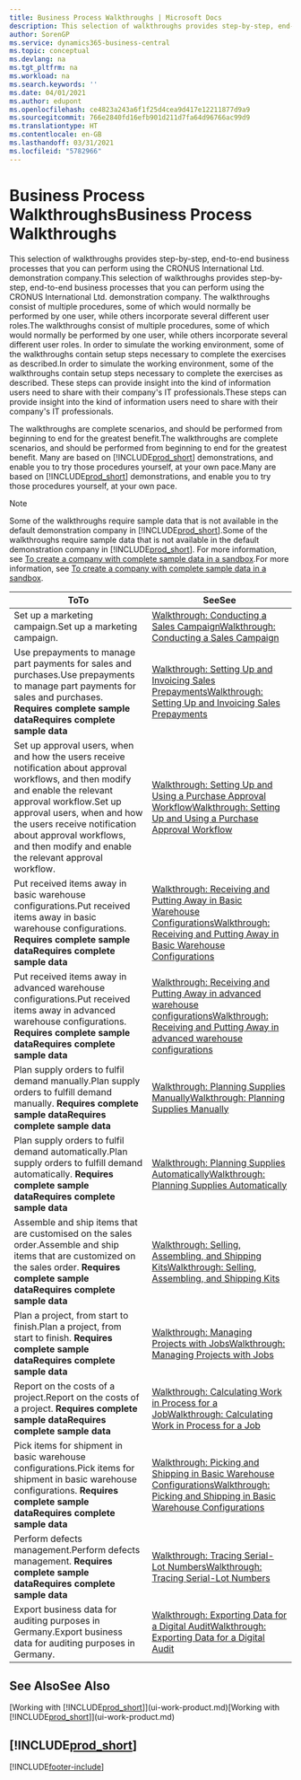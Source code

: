 ```yaml
---
title: Business Process Walkthroughs | Microsoft Docs
description: This selection of walkthroughs provides step-by-step, end-to-end business processes that you can perform using the CRONUS International Ltd. demonstration company.
author: SorenGP
ms.service: dynamics365-business-central
ms.topic: conceptual
ms.devlang: na
ms.tgt_pltfrm: na
ms.workload: na
ms.search.keywords: ''
ms.date: 04/01/2021
ms.author: edupont
ms.openlocfilehash: ce4823a243a6f1f25d4cea9d417e12211877d9a9
ms.sourcegitcommit: 766e2840fd16efb901d211d7fa64d96766ac99d9
ms.translationtype: HT
ms.contentlocale: en-GB
ms.lasthandoff: 03/31/2021
ms.locfileid: "5782966"
---
```

# <a name="business-process-walkthroughs"></a><span data-ttu-id="69aa1-103">Business Process Walkthroughs</span><span class="sxs-lookup"><span data-stu-id="69aa1-103">Business Process Walkthroughs</span></span>

<span data-ttu-id="69aa1-104">This selection of walkthroughs provides step-by-step, end-to-end business processes that you can perform using the CRONUS International Ltd. demonstration company.</span><span class="sxs-lookup"><span data-stu-id="69aa1-104">This selection of walkthroughs provides step-by-step, end-to-end business processes that you can perform using the CRONUS International Ltd. demonstration company.</span></span> <span data-ttu-id="69aa1-105">The walkthroughs consist of multiple procedures, some of which would normally be performed by one user, while others incorporate several different user roles.</span><span class="sxs-lookup"><span data-stu-id="69aa1-105">The walkthroughs consist of multiple procedures, some of which would normally be performed by one user, while others incorporate several different user roles.</span></span> <span data-ttu-id="69aa1-106">In order to simulate the working environment, some of the walkthroughs contain setup steps necessary to complete the exercises as described.</span><span class="sxs-lookup"><span data-stu-id="69aa1-106">In order to simulate the working environment, some of the walkthroughs contain setup steps necessary to complete the exercises as described.</span></span> <span data-ttu-id="69aa1-107">These steps can provide insight into the kind of information users need to share with their company's IT professionals.</span><span class="sxs-lookup"><span data-stu-id="69aa1-107">These steps can provide insight into the kind of information users need to share with their company's IT professionals.</span></span>  

 <span data-ttu-id="69aa1-108">The walkthroughs are complete scenarios, and should be performed from beginning to end for the greatest benefit.</span><span class="sxs-lookup"><span data-stu-id="69aa1-108">The walkthroughs are complete scenarios, and should be performed from beginning to end for the greatest benefit.</span></span> <span data-ttu-id="69aa1-109">Many are based on [!INCLUDE[prod_short](includes/prod_short.md)] demonstrations, and enable you to try those procedures yourself, at your own pace.</span><span class="sxs-lookup"><span data-stu-id="69aa1-109">Many are based on [!INCLUDE[prod_short](includes/prod_short.md)] demonstrations, and enable you to try those procedures yourself, at your own pace.</span></span>  

> [!NOTE]
> <span data-ttu-id="69aa1-110">Some of the walkthroughs require sample data that is not available in the default demonstration company in [!INCLUDE[prod_short](includes/prod_short.md)].</span><span class="sxs-lookup"><span data-stu-id="69aa1-110">Some of the walkthroughs require sample data that is not available in the default demonstration company in [!INCLUDE[prod_short](includes/prod_short.md)].</span></span> <span data-ttu-id="69aa1-111">For more information, see [To create a company with complete sample data in a sandbox](across-how-create-sandbox-environment.md#to-create-a-company-with-complete-sample-data-in-a-sandbox).</span><span class="sxs-lookup"><span data-stu-id="69aa1-111">For more information, see [To create a company with complete sample data in a sandbox](across-how-create-sandbox-environment.md#to-create-a-company-with-complete-sample-data-in-a-sandbox).</span></span>

|<span data-ttu-id="69aa1-112">To</span><span class="sxs-lookup"><span data-stu-id="69aa1-112">To</span></span>|<span data-ttu-id="69aa1-113">See</span><span class="sxs-lookup"><span data-stu-id="69aa1-113">See</span></span>|  
|--------|---------|  
|<span data-ttu-id="69aa1-114">Set up a marketing campaign.</span><span class="sxs-lookup"><span data-stu-id="69aa1-114">Set up a marketing campaign.</span></span>|[<span data-ttu-id="69aa1-115">Walkthrough: Conducting a Sales Campaign</span><span class="sxs-lookup"><span data-stu-id="69aa1-115">Walkthrough: Conducting a Sales Campaign</span></span>](walkthrough-conducting-a-sales-campaign.md)|  
|<span data-ttu-id="69aa1-116">Use prepayments to manage part payments for sales and purchases.</span><span class="sxs-lookup"><span data-stu-id="69aa1-116">Use prepayments to manage part payments for sales and purchases.</span></span> <span data-ttu-id="69aa1-117">**Requires complete sample data**</span><span class="sxs-lookup"><span data-stu-id="69aa1-117">**Requires complete sample data**</span></span> |[<span data-ttu-id="69aa1-118">Walkthrough: Setting Up and Invoicing Sales Prepayments</span><span class="sxs-lookup"><span data-stu-id="69aa1-118">Walkthrough: Setting Up and Invoicing Sales Prepayments</span></span>](walkthrough-setting-up-and-invoicing-sales-prepayments.md)|  
|<span data-ttu-id="69aa1-119">Set up approval users, when and how the users receive notification about approval workflows, and then modify and enable the relevant approval workflow.</span><span class="sxs-lookup"><span data-stu-id="69aa1-119">Set up approval users, when and how the users receive notification about approval workflows, and then modify and enable the relevant approval workflow.</span></span>|[<span data-ttu-id="69aa1-120">Walkthrough: Setting Up and Using a Purchase Approval Workflow</span><span class="sxs-lookup"><span data-stu-id="69aa1-120">Walkthrough: Setting Up and Using a Purchase Approval Workflow</span></span>](walkthrough-setting-up-and-using-a-purchase-approval-workflow.md)|  
|<span data-ttu-id="69aa1-121">Put received items away in basic warehouse configurations.</span><span class="sxs-lookup"><span data-stu-id="69aa1-121">Put received items away in basic warehouse configurations.</span></span> <span data-ttu-id="69aa1-122">**Requires complete sample data**</span><span class="sxs-lookup"><span data-stu-id="69aa1-122">**Requires complete sample data**</span></span>|[<span data-ttu-id="69aa1-123">Walkthrough: Receiving and Putting Away in Basic Warehouse Configurations</span><span class="sxs-lookup"><span data-stu-id="69aa1-123">Walkthrough: Receiving and Putting Away in Basic Warehouse Configurations</span></span>](walkthrough-receiving-and-putting-away-in-basic-warehousing.md)|  
|<span data-ttu-id="69aa1-124">Put received items away in advanced warehouse configurations.</span><span class="sxs-lookup"><span data-stu-id="69aa1-124">Put received items away in advanced warehouse configurations.</span></span> <span data-ttu-id="69aa1-125">**Requires complete sample data**</span><span class="sxs-lookup"><span data-stu-id="69aa1-125">**Requires complete sample data**</span></span>|[<span data-ttu-id="69aa1-126">Walkthrough: Receiving and Putting Away in advanced warehouse configurations</span><span class="sxs-lookup"><span data-stu-id="69aa1-126">Walkthrough: Receiving and Putting Away in advanced warehouse configurations</span></span>](walkthrough-receiving-and-putting-away-in-advanced-warehousing.md)|  
|<span data-ttu-id="69aa1-127">Plan supply orders to fulfil demand manually.</span><span class="sxs-lookup"><span data-stu-id="69aa1-127">Plan supply orders to fulfill demand manually.</span></span> <span data-ttu-id="69aa1-128">**Requires complete sample data**</span><span class="sxs-lookup"><span data-stu-id="69aa1-128">**Requires complete sample data**</span></span>|[<span data-ttu-id="69aa1-129">Walkthrough: Planning Supplies Manually</span><span class="sxs-lookup"><span data-stu-id="69aa1-129">Walkthrough: Planning Supplies Manually</span></span>](walkthrough-planning-supplies-manually.md)|  
|<span data-ttu-id="69aa1-130">Plan supply orders to fulfil demand automatically.</span><span class="sxs-lookup"><span data-stu-id="69aa1-130">Plan supply orders to fulfill demand automatically.</span></span> <span data-ttu-id="69aa1-131">**Requires complete sample data**</span><span class="sxs-lookup"><span data-stu-id="69aa1-131">**Requires complete sample data**</span></span>|[<span data-ttu-id="69aa1-132">Walkthrough: Planning Supplies Automatically</span><span class="sxs-lookup"><span data-stu-id="69aa1-132">Walkthrough: Planning Supplies Automatically</span></span>](walkthrough-planning-supplies-automatically.md)|  
|<span data-ttu-id="69aa1-133">Assemble and ship items that are customised on the sales order.</span><span class="sxs-lookup"><span data-stu-id="69aa1-133">Assemble and ship items that are customized on the sales order.</span></span> <span data-ttu-id="69aa1-134">**Requires complete sample data**</span><span class="sxs-lookup"><span data-stu-id="69aa1-134">**Requires complete sample data**</span></span>|[<span data-ttu-id="69aa1-135">Walkthrough: Selling, Assembling, and Shipping Kits</span><span class="sxs-lookup"><span data-stu-id="69aa1-135">Walkthrough: Selling, Assembling, and Shipping Kits</span></span>](walkthrough-selling-assembling-and-shipping-kits.md)|  
|<span data-ttu-id="69aa1-136">Plan a project, from start to finish.</span><span class="sxs-lookup"><span data-stu-id="69aa1-136">Plan a project, from start to finish.</span></span> <span data-ttu-id="69aa1-137">**Requires complete sample data**</span><span class="sxs-lookup"><span data-stu-id="69aa1-137">**Requires complete sample data**</span></span>|[<span data-ttu-id="69aa1-138">Walkthrough: Managing Projects with Jobs</span><span class="sxs-lookup"><span data-stu-id="69aa1-138">Walkthrough: Managing Projects with Jobs</span></span>](walkthrough-managing-projects-with-jobs.md)|  
|<span data-ttu-id="69aa1-139">Report on the costs of a project.</span><span class="sxs-lookup"><span data-stu-id="69aa1-139">Report on the costs of a project.</span></span> <span data-ttu-id="69aa1-140">**Requires complete sample data**</span><span class="sxs-lookup"><span data-stu-id="69aa1-140">**Requires complete sample data**</span></span>|[<span data-ttu-id="69aa1-141">Walkthrough: Calculating Work in Process for a Job</span><span class="sxs-lookup"><span data-stu-id="69aa1-141">Walkthrough: Calculating Work in Process for a Job</span></span>](walkthrough-calculating-work-in-process-for-a-job.md)|  
|<span data-ttu-id="69aa1-142">Pick items for shipment in basic warehouse configurations.</span><span class="sxs-lookup"><span data-stu-id="69aa1-142">Pick items for shipment in basic warehouse configurations.</span></span> <span data-ttu-id="69aa1-143">**Requires complete sample data**</span><span class="sxs-lookup"><span data-stu-id="69aa1-143">**Requires complete sample data**</span></span>|[<span data-ttu-id="69aa1-144">Walkthrough: Picking and Shipping in Basic Warehouse Configurations</span><span class="sxs-lookup"><span data-stu-id="69aa1-144">Walkthrough: Picking and Shipping in Basic Warehouse Configurations</span></span>](walkthrough-picking-and-shipping-in-basic-warehousing.md)|  
|<span data-ttu-id="69aa1-145">Perform defects management.</span><span class="sxs-lookup"><span data-stu-id="69aa1-145">Perform defects management.</span></span> <span data-ttu-id="69aa1-146">**Requires complete sample data**</span><span class="sxs-lookup"><span data-stu-id="69aa1-146">**Requires complete sample data**</span></span>|[<span data-ttu-id="69aa1-147">Walkthrough: Tracing Serial-Lot Numbers</span><span class="sxs-lookup"><span data-stu-id="69aa1-147">Walkthrough: Tracing Serial-Lot Numbers</span></span>](walkthrough-tracing-serial-lot-numbers.md)|
|<span data-ttu-id="69aa1-148">Export business data for auditing purposes in Germany.</span><span class="sxs-lookup"><span data-stu-id="69aa1-148">Export business data for auditing purposes in Germany.</span></span>|[<span data-ttu-id="69aa1-149">Walkthrough: Exporting Data for a Digital Audit</span><span class="sxs-lookup"><span data-stu-id="69aa1-149">Walkthrough: Exporting Data for a Digital Audit</span></span>](LocalFunctionality/Germany/walkthrough-exporting-data-for-a-digital-audit.md)|

## <a name="see-also"></a><span data-ttu-id="69aa1-150">See Also</span><span class="sxs-lookup"><span data-stu-id="69aa1-150">See Also</span></span>

<span data-ttu-id="69aa1-151">[Working with [!INCLUDE[prod_short](includes/prod_short.md)]](ui-work-product.md)</span><span class="sxs-lookup"><span data-stu-id="69aa1-151">[Working with [!INCLUDE[prod_short](includes/prod_short.md)]](ui-work-product.md)</span></span>  

## [!INCLUDE[prod_short](includes/free_trial_md.md)]  


[!INCLUDE[footer-include](includes/footer-banner.md)]